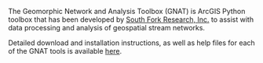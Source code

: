 The Geomorphic Network and Analysis Toolbox (GNAT) is ArcGIS Python toolbox that has been developed by [South Fork Research, Inc.](http://www.southforkresearch.org) to assist with data processing and analysis of geospatial stream networks.

Detailed download and installation instructions, as well as help files for each of the GNAT tools is available [here](https://github.com/SouthForkResearch/gnat/wiki).